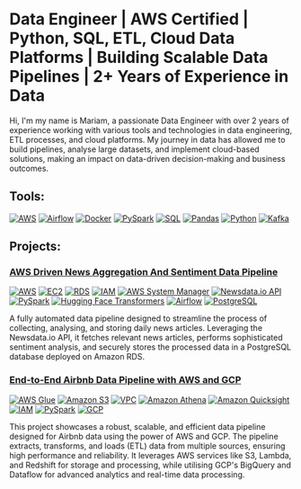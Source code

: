 
# Data Engineer | AWS Certified | Python, SQL, ETL, Cloud Data Platforms | Building Scalable Data Pipelines | 2+ Years of Experience in Data 


Hi, I'm my name is Mariam, a passionate Data Engineer with over 2 years of experience working with various tools and technologies in data engineering, ETL processes, and cloud platforms. My journey in data has allowed me to build pipelines, analyse large datasets, and implement cloud-based solutions, making an impact on data-driven decision-making and business outcomes.


## Tools:

[![AWS](https://img.shields.io/badge/AWS-004080?style=for-the-badge&logo=amazon-aws)](https://aws.amazon.com/)
[![Airflow](https://img.shields.io/badge/Airflow-FF4500?style=for-the-badge&logo=apache-airflow)](https://airflow.apache.org/)
[![Docker](https://img.shields.io/badge/Docker-2496ED?style=for-the-badge&logo=docker)](https://www.docker.com/)
[![PySpark](https://img.shields.io/badge/PySpark-D2691E?style=for-the-badge&logo=apache-spark)](https://spark.apache.org/docs/latest/api/python/)
[![SQL](https://img.shields.io/badge/SQL-0066CC?style=for-the-badge&logo=database)](https://www.sql.org/)
[![Pandas](https://img.shields.io/badge/Pandas-150458?style=for-the-badge&logo=pandas)](https://pandas.pydata.org/)
[![Python](https://img.shields.io/badge/Python-3776AB?style=for-the-badge&logo=python)](https://www.python.org/)
[![Kafka](https://img.shields.io/badge/Kafka-231F20?style=for-the-badge&logo=apache-kafka)](https://kafka.apache.org/)



## Projects:

### [AWS Driven News Aggregation And Sentiment Data Pipeline](https://github.com/mariambadmusk/aws_driven_news_aggregation_and_sentiment_analysis_platform_data_pipeline)

[![AWS](https://img.shields.io/badge/AWS-004080?style=for-the-badge)](https://aws.amazon.com/)
[![EC2](https://img.shields.io/badge/EC2-0066CC?style=for-the-badge)](https://aws.amazon.com/ec2/)
[![RDS](https://img.shields.io/badge/RDS-FF6347?style=for-the-badge)](https://aws.amazon.com/rds/)
[![IAM](https://img.shields.io/badge/IAM-8B4513?style=for-the-badge)](https://aws.amazon.com/iam/)
[![AWS System Manager](https://img.shields.io/badge/AWS_System_Manager-2E8B57?style=for-the-badge)](https://aws.amazon.com/systems-manager/)
[![Newsdata.io API](https://img.shields.io/badge/Newsdata.io_API-FFA07A?style=for-the-badge)](https://newsdata.io/)
[![PySpark](https://img.shields.io/badge/PySpark-D2691E?style=for-the-badge)](https://spark.apache.org/docs/latest/api/python/)
[![Hugging Face Transformers](https://img.shields.io/badge/Hugging_Face_Transformers-5F9EA0?style=for-the-badge)](https://huggingface.co/)
[![Airflow](https://img.shields.io/badge/Airflow-FF4500?style=for-the-badge)](https://airflow.apache.org/)
[![PostgreSQL](https://img.shields.io/badge/PostgreSQL-6A5ACD?style=for-the-badge)](https://www.postgresql.org/)

A fully automated data pipeline designed to streamline the process of collecting, analysing, and storing daily news articles. Leveraging the Newsdata.io API, it fetches relevant news articles, performs sophisticated sentiment analysis, and securely stores the processed data in a PostgreSQL database deployed on Amazon RDS. 


### [End-to-End Airbnb Data Pipeline with AWS and GCP](https://github.com/mariambadmusk/end_to_end_airbnb_data_pipeline_with_aws_and_gcp-)
  <!-- Tab Section -->
  [![AWS Glue](https://img.shields.io/badge/AWS_Glue-1E4D6B?style=for-the-badge&logo=amazon-aws)](https://aws.amazon.com/glue/)
  [![Amazon S3](https://img.shields.io/badge/Amazon_S3-228B22?style=for-the-badge&logo=amazon-aws)](https://aws.amazon.com/s3/)
  [![VPC](https://img.shields.io/badge/VPC-8B0000?style=for-the-badge)](https://aws.amazon.com/vpc/)
  [![Amazon Athena](https://img.shields.io/badge/Amazon_Athena-4B0082?style=for-the-badge)](https://aws.amazon.com/athena/)
  [![Amazon Quicksight](https://img.shields.io/badge/Amazon_Quicksight-FF8C00?style=for-the-badge)](https://aws.amazon.com/quicksight/)
  [![IAM](https://img.shields.io/badge/IAM-483D8B?style=for-the-badge)](https://aws.amazon.com/iam/)
  [![PySpark](https://img.shields.io/badge/PySpark-2E8B57?style=for-the-badge)](https://spark.apache.org/docs/latest/api/python/)
  [![GCP](https://img.shields.io/badge/GCP-4682B4?style=for-the-badge)](https://cloud.google.com/)

This project showcases a robust, scalable, and efficient data pipeline designed for Airbnb data using the power of AWS and GCP. The pipeline extracts, transforms, and loads (ETL) data from multiple sources, ensuring high performance and reliability. It leverages AWS services like S3, Lambda, and Redshift for storage and processing, while utilising GCP's BigQuery and Dataflow for advanced analytics and real-time data processing. 


